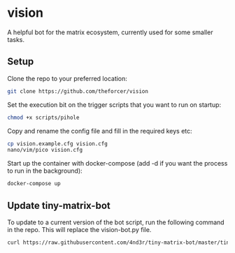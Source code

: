 # vision
A helpful bot for the matrix ecosystem, currently used for some smaller tasks.

## Setup
Clone the repo to your preferred location:
```sh
git clone https://github.com/theforcer/vision
```

Set the execution bit on the trigger scripts that you want to run on startup:
```sh
chmod +x scripts/pihole
```

Copy and rename the config file and fill in the required keys etc:
```sh
cp vision.example.cfg vision.cfg
nano/vim/pico vision.cfg
```

Start up the container with docker-compose (add -d if you want the process to run in the background):
```sh
docker-compose up
```

## Update tiny-matrix-bot
To update to a current version of the bot script, run the following command in the repo.
This will replace the vision-bot.py file.
```sh
curl https://raw.githubusercontent.com/4nd3r/tiny-matrix-bot/master/tiny-matrix-bot.py | sed 's/"tiny-matrix-bot.cfg"/"vision.cfg"/g' > vision-bot.py
```